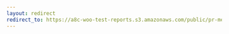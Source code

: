 ```yaml
---
layout: redirect
redirect_to: https://a8c-woo-test-reports.s3.amazonaws.com/public/pr-merge/38599/e2e/index.html
---
```

